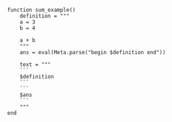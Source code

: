```
function sum_example()
    definition = """
    a = 3
    b = 4

    a + b
    """
    ans = eval(Meta.parse("begin $definition end"))

    text = """
    ```
    $definition
    ```
    ```
    $ans
    ```
    """
end
```
